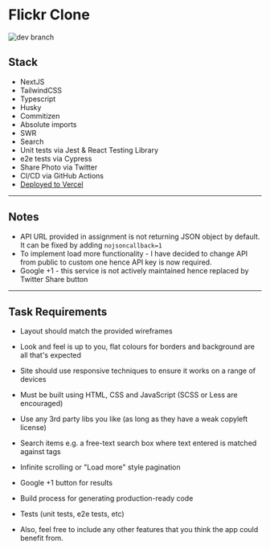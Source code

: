 # Flickr Clone

![dev branch](https://github.com/pietraszekl/nextjs-flickr-clone/actions/workflows/e2e.yml/badge.svg?branch=develop)

## Stack

- NextJS
- TailwindCSS
- Typescript
- Husky
- Commitizen
- Absolute imports
- SWR
- Search
- Unit tests via Jest & React Testing Library
- e2e tests via Cypress
- Share Photo via Twitter
- CI/CD via GitHub Actions
- [Deployed to Vercel](https://nextjs-flickr-clone.vercel.app/)

---

## Notes

- API URL provided in assignment is not returning JSON object by default. It can be fixed by adding `nojsoncallback=1`
- To implement load more functionality - I have decided to change API from public to custom one hence API key is now required.
- Google +1 - this service is not actively maintained hence replaced by Twitter Share button

---

## Task Requirements

- Layout should match the provided wireframes
- Look and feel is up to you, flat colours for borders and background are all that's expected
- Site should use responsive techniques to ensure it works on a range of devices
- Must be built using HTML, CSS and JavaScript (SCSS or Less are encouraged)
- Use any 3rd party libs you like (as long as they have a weak copyleft license)

- Search items e.g. a free-text search box where text entered is matched against tags
- Infinite scrolling or "Load more" style pagination
- Google +1 button for results
- Build process for generating production-ready code
- Tests (unit tests, e2e tests, etc)
- Also, feel free to include any other features that you think the app could benefit from.
